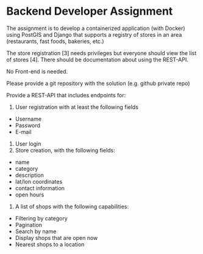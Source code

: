 # Backend Developer Assignment

The assignment is to develop a containerized application (with Docker) using PostGIS and Django that supports a registry of stores in an area (restaurants, fast foods, bakeries, etc.)

The store registration [3] needs privileges but everyone should view the list of stores [4].
There should be documentation about using the REST-API.

No Front-end is needed.

Please provide a git repository with the solution (e.g. github private repo)

Provide a REST-API that includes endpoints for:
1. User registration with at least the following fields
  * Username
  * Password
  * E-mail
1. User login
1. Store creation, with the following fields:
  * name
  * category
  * description
  * lat/lon coordinates
  * contact information
  * open hours
1. A list of shops with the following capabilities:
  * Filtering by category
  * Pagination
  * Search by name
  * Display shops that are open now
  * Nearest shops to a location


